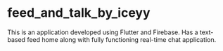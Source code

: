# feed_and_talk_by_iceyy

This is an application developed using Flutter and Firebase. Has a text-based feed home along with fully functioning real-time chat application.

